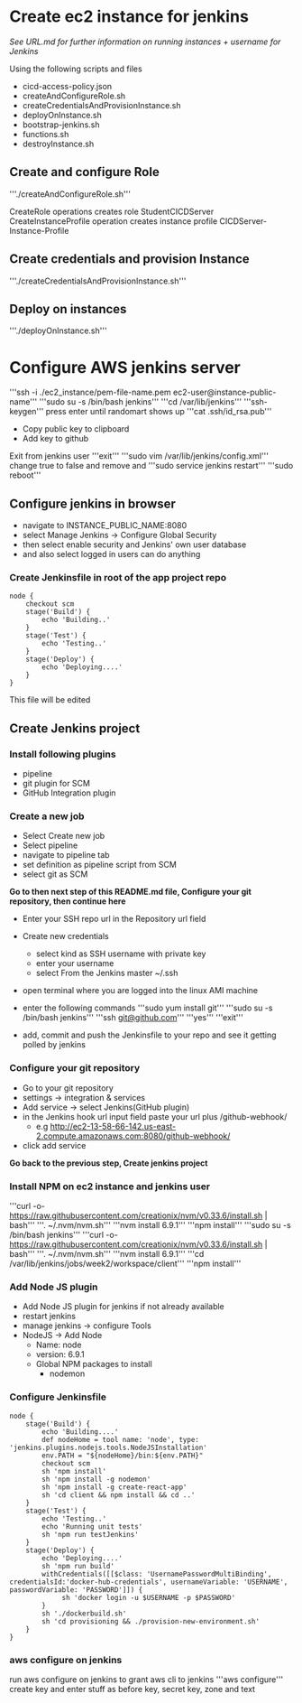 # Create ec2 instance for jenkins

*See URL.md for further information on running instances + username for Jenkins*

Using the following scripts and files
* cicd-access-policy.json
* createAndConfigureRole.sh
* createCredentialsAndProvisionInstance.sh
* deployOnInstance.sh
* bootstrap-jenkins.sh
* functions.sh
* destroyInstance.sh

## Create and configure Role
'''./createAndConfigureRole.sh'''

CreateRole operations creates role StudentCICDServer
CreateInstanceProfile operation creates instance profile CICDServer-Instance-Profile

## Create credentials and provision Instance
'''./createCredentialsAndProvisionInstance.sh'''

## Deploy on instances
'''./deployOnInstance.sh'''

# Configure AWS jenkins server

'''ssh -i ./ec2_instance/pem-file-name.pem ec2-user@instance-public-name'''
'''sudo su -s /bin/bash jenkins'''
'''cd /var/lib/jenkins'''
'''ssh-keygen'''
press enter until randomart shows up
'''cat .ssh/id_rsa.pub'''

* Copy public key to clipboard
* Add key to github

Exit from jenkins user
'''exit'''
'''sudo vim /var/lib/jenkins/config.xml'''
change <useSecurity>true</useSecurity> to false
and remove <authorizeStrategy> and <securityRealm>
'''sudo service jenkins restart'''
'''sudo reboot'''

## Configure jenkins in browser
* navigate to INSTANCE_PUBLIC_NAME:8080
* select Manage Jenkins -> Configure Global Security
* then select enable security and Jenkins' own user database
* and also select logged in users can do anything

### Create Jenkinsfile in root of the app project repo
```
node {
    checkout scm
    stage('Build') {
        echo 'Building..'
    }
    stage('Test') {
        echo 'Testing..'
    }
    stage('Deploy') {
        echo 'Deploying....'
    }
}
```
This file will be edited

## Create Jenkins project
### Install following plugins
* pipeline
* git plugin for SCM
* GitHub Integration plugin

### Create a new job
* Select Create new job
* Select pipeline
* navigate to pipeline tab
* set definition as pipeline script from SCM
* select git as SCM

**Go to then next step of this README.md file, Configure your git repository, then continue here**

* Enter your SSH repo url in the Repository url field
* Create new credentials
  * select kind as SSH username with private key
  * enter your username
  * select From the Jenkins master ~/.ssh
* open terminal where you are logged into the linux AMI machine
* enter the following commands
'''sudo yum install git'''
'''sudo su -s /bin/bash jenkins'''
'''ssh git@github.com'''
'''yes'''
'''exit'''

* add, commit and push the Jenkinsfile to your repo and see it getting polled by jenkins

### Configure your git repository
* Go to your git repository
* settings -> integration & services
* Add service -> select Jenkins(GitHub plugin)
* in the Jenkins hook url input field paste your url plus /github-webhook/
  * e.g http://ec2-13-58-66-142.us-east-2.compute.amazonaws.com:8080/github-webhook/
* click add service

**Go back to the previous step, Create jenkins project**

### Install NPM on ec2 instance and jenkins user

'''curl -o- https://raw.githubusercontent.com/creationix/nvm/v0.33.6/install.sh | bash'''
'''. ~/.nvm/nvm.sh'''
'''nvm install 6.9.1'''
'''npm install'''
'''sudo su -s /bin/bash jenkins'''
'''curl -o- https://raw.githubusercontent.com/creationix/nvm/v0.33.6/install.sh | bash'''
'''. ~/.nvm/nvm.sh'''
'''nvm install 6.9.1'''
'''cd /var/lib/jenkins/jobs/week2/workspace/client'''
'''npm install'''

### Add Node JS plugin
* Add Node JS plugin for jenkins if not already available
* restart jenkins
* manage jenkins -> configure Tools
* NodeJS -> Add Node
  * Name: node <!-- Important that name is exactly as tool name in Jenkinsfile -->
  * version: 6.9.1
  * Global NPM packages to install
    * nodemon

### Configure Jenkinsfile
```
node {
    stage('Build') {
        echo 'Building....'
        def nodeHome = tool name: 'node', type: 'jenkins.plugins.nodejs.tools.NodeJSInstallation'
        env.PATH = "${nodeHome}/bin:${env.PATH}"
        checkout scm
        sh 'npm install'
        sh 'npm install -g nodemon'
        sh 'npm install -g create-react-app'
        sh 'cd client && npm install && cd ..'
    }
    stage('Test') {
        echo 'Testing..'
        echo 'Running unit tests'
        sh 'npm run testJenkins'
    }
    stage('Deploy') {
        echo 'Deploying....'
        sh 'npm run build'
        withCredentials([[$class: 'UsernamePasswordMultiBinding', credentialsId:'docker-hub-credentials', usernameVariable: 'USERNAME', passwordVariable: 'PASSWORD']]) {
             sh 'docker login -u $USERNAME -p $PASSWORD'
        }
        sh './dockerbuild.sh'
        sh 'cd provisioning && ./provision-new-environment.sh'
    }
}
```

### aws configure on jenkins
run aws configure on jenkins to grant aws cli to jenkins
'''aws configure'''
create key and enter stuff as before
key, secret key, zone and text
